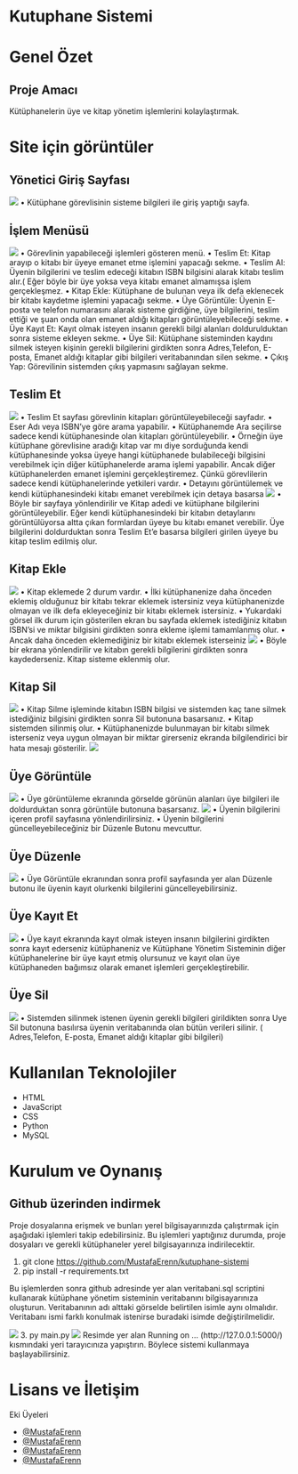 # Kutuphane Sistemi 
# Genel Özet
## Proje Amacı
Kütüphanelerin üye ve kitap yönetim işlemlerini kolaylaştırmak.



# Site için görüntüler
## Yönetici Giriş Sayfası
<img src="images/girisSayfa.png" >
•	Kütüphane görevlisinin sisteme bilgileri ile giriş yaptığı sayfa.

## İşlem Menüsü
<img src="images/islemMenuSayfa.png" >
•	Görevlinin yapabileceği işlemleri gösteren menü.
•	Teslim Et: Kitap arayıp o kitabı bir üyeye emanet etme işlemini yapacağı sekme.
•	Teslim Al: Üyenin bilgilerini ve teslim edeceği kitabın ISBN bilgisini alarak kitabı teslim alır.( Eğer böyle bir üye yoksa veya kitabı emanet almamışsa işlem gerçekleşmez.
•	Kitap Ekle: Kütüphane de bulunan veya ilk defa eklenecek bir kitabı kaydetme işlemini yapacağı sekme. 
•	Üye Görüntüle: Üyenin E-posta ve telefon numarasını alarak sisteme girdiğine, üye bilgilerini, teslim ettiği ve şuan onda olan emanet aldığı kitapları görüntüleyebileceği sekme.
•	Üye Kayıt Et: Kayıt olmak isteyen insanın gerekli bilgi alanları doldurulduktan sonra sisteme ekleyen sekme.
•	Üye Sil: Kütüphane sisteminden kaydını silmek isteyen kişinin gerekli bilgilerini girdikten sonra Adres,Telefon, E-posta, Emanet aldığı kitaplar gibi bilgileri veritabanından silen sekme.
•	Çıkış Yap: Görevilinin sistemden çıkış yapmasını sağlayan sekme.


## Teslim Et
<img src="images/teslimEt1.png" >
•	Teslim Et sayfası görevlinin kitapları görüntüleyebileceği sayfadır. 
•	Eser Adı veya ISBN’ye göre arama yapabilir.
•	Kütüphanemde Ara seçilirse sadece kendi kütüphanesinde olan kitapları görüntüleyebilir.
•	Örneğin üye kütüphane görevlisine aradığı kitap var mı diye sorduğunda kendi kütüphanesinde yoksa üyeye hangi kütüphanede bulabileceği bilgisini verebilmek için diğer kütüphanelerde arama işlemi yapabilir. 
  Ancak diğer kütüphanelerden emanet işlemini gerçekleştiremez. Çünkü görevlilerin sadece kendi kütüphanelerinde yetkileri vardır.
•	Detayını görüntülemek ve kendi kütüphanesindeki kitabı emanet verebilmek için detaya basarsa 
<img src="images/teslimEt2.png" >
•	Böyle bir sayfaya yönlendirilir ve Kitap adedi ve kütüphane bilgilerini görüntüleyebilir. Eğer kendi kütüphanesindeki bir kitabın detaylarını görüntülüyorsa altta çıkan formlardan üyeye  bu kitabı emanet verebilir.
  Üye bilgilerini doldurduktan sonra Teslim Et’e basarsa bilgileri girilen üyeye bu kitap teslim edilmiş olur.

## Kitap Ekle
<img src="images/kitapEkle1.png" >
•	Kitap eklemede 2 durum vardır.
•	İlki kütüphanenize daha önceden eklemiş olduğunuz bir kitabı tekrar eklemek istersiniz veya kütüphanenizde olmayan ve ilk defa ekleyeceğiniz bir kitabı eklemek istersiniz.
•	Yukardaki görsel ilk durum için gösterilen ekran bu sayfada eklemek istediğiniz kitabın ISBN’si ve miktar bilgisini girdikten sonra ekleme işlemi tamamlanmış olur.
•	Ancak daha önceden eklemediğiniz bir kitabı eklemek isterseiniz

<img src="images/kitapEkle2.png" >
•	Böyle bir ekrana yönlendirilir ve kitabın gerekli bilgilerini girdikten sonra kaydederseniz. Kitap sisteme eklenmiş olur. 


## Kitap Sil
<img src="images/kitapSil1.png" >
•	Kitap Silme işleminde kitabın ISBN bilgisi ve sistemden kaç tane silmek istediğiniz bilgisini girdikten sonra Sil butonuna basarsanız.
•	Kitap sistemden silinmiş olur.
•	Kütüphanenizde bulunmayan bir kitabı silmek isterseniz veya uygun olmayan bir miktar girerseniz ekranda bilgilendirici bir hata mesajı gösterilir.

<img src="images/kitapSil2.png" >

## Üye Görüntüle
<img src="images/uyeGoruntuler1.png" >
•	Üye görüntüleme ekranında görselde görünün alanları üye bilgileri ile doldurduktan sonra görüntüle butonuna basarsanız.

<img src="images/uyeGoruntuler2.png" >
•	Üyenin bilgilerini içeren profil sayfasına yönlendirilirsiniz.
•	Üyenin bilgilerini güncelleyebileceğiniz bir Düzenle Butonu mevcuttur.


## Üye Düzenle
<img src="images/uyeDuzenle.png" >
•	Üye Görüntüle ekranından sonra profil sayfasında yer alan Düzenle butonu ile üyenin kayıt olurkenki bilgilerini güncelleyebilirsiniz.

## Üye Kayıt Et
<img src="images/uyeKayitEt.png" >
•	Üye kayıt ekranında kayıt olmak isteyen insanın bilgilerini girdikten sonra kayıt ederseniz kütüphaneniz 
ve Kütüphane Yönetim Sisteminin diğer kütüphanelerine bir üye kayıt etmiş olursunuz ve kayıt olan üye kütüphaneden bağımsız olarak emanet işlemleri gerçekleştirebilir.

## Üye Sil
<img src="images/uyeSil.png" >
•	Sistemden silinmek istenen üyenin gerekli bilgileri girildikten sonra Uye Sil butonuna basılırsa üyenin veritabanında olan bütün verileri silinir.
( Adres,Telefon, E-posta, Emanet aldığı kitaplar gibi bilgileri)

# Kullanılan Teknolojiler
- HTML
- JavaScript
- CSS
- Python
- MySQL

# Kurulum ve Oynanış
## Github üzerinden indirmek
Proje dosyalarına erişmek ve bunları yerel bilgisayarınızda çalıştırmak için aşağıdaki işlemleri takip edebilirsiniz. 
Bu işlemleri yaptığınız durumda, proje dosyaları ve gerekli kütüphaneler yerel bilgisayarınıza indirilecektir.
1.	git clone https://github.com/MustafaErenn/kutuphane-sistemi
2.	pip install -r requirements.txt

Bu işlemlerden sonra github adresinde yer alan veritabani.sql scriptini kullanarak kütüphane yönetim sisteminin veritabanını bilgisayarınıza oluşturun.
Veritabanının adı alttaki görselde belirtilen isimle aynı olmalıdır. Veritabanı ismi farklı konulmak istenirse buradaki isimde değiştirilmelidir.

<img src="images/veritabaniAdi.png">
3.	py main.py 


<img src="images/runmain.png">
Resimde yer alan Running on … (http://127.0.0.1:5000/) kısmındaki yeri tarayıcınıza yapıştırın. Böylece sistemi kullanmaya başlayabilirsiniz.


# Lisans ve İletişim
Eki Üyeleri 
- [@MustafaErenn](https://github.com/MustafaErenn)
- [@MustafaErenn](https://github.com/MustafaErenn)
- [@MustafaErenn](https://github.com/MustafaErenn)
- [@MustafaErenn](https://github.com/MustafaErenn)
